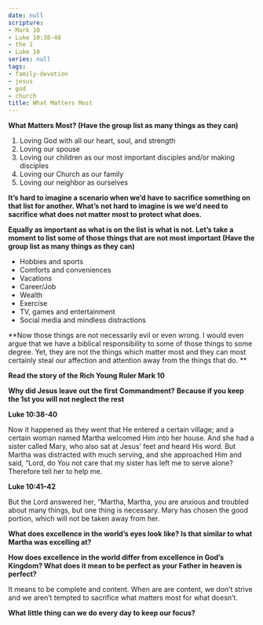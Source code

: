 ```yaml
---
date: null
scripture:
- Mark 10
- Luke 10:38-40
- the 1
- Luke 10
series: null
tags:
- family-devotion
- jesus
- god
- church
title: What Matters Most
---
```



**What Matters Most? (Have the group list as many things as they can)**

1. Loving God with all our heart, soul, and strength
2. Loving our spouse
3. Loving our children as our most important disciples and/or making disciples
4. Loving our Church as our family
5. Loving our neighbor as ourselves

**It’s hard to imagine a scenario when we’d have to sacrifice something on that list for another. What’s not hard to imagine is we we’d need to sacrifice what does not matter most to protect what does.**

**Equally as important as what is on the list is what is not. Let’s take a moment to list some of those things that are not most important (Have the group list as many things as they can)**

- Hobbies and sports
- Comforts and conveniences
- Vacations
- Career/Job
- Wealth
- Exercise
- TV, games and entertainment
- Social media and mindless distractions

**Now those things are not necessarily evil or even wrong. I would even argue that we have a biblical responsibility to some of those things to some degree. Yet, they are not the things which matter most and they can most certainly steal our affection and attention away from the things that do. **

**Read the story of the Rich Young Ruler Mark 10**

**Why did Jesus leave out the first Commandment?**
**Because if you keep the 1st you will not neglect the rest**

**Luke 10:38-40**

Now it happened as they went that He entered a certain village; and a certain woman named Martha welcomed Him into her house. And she had a sister called Mary, who also sat at Jesus’ feet and heard His word. But Martha was distracted with much serving, and she approached Him and said, “Lord, do You not care that my sister has left me to serve alone? Therefore tell her to help me.

**Luke 10:41–42**

But the Lord answered her, “Martha, Martha, you are anxious and troubled about many things, but one thing is necessary. Mary has chosen the good portion, which will not be taken away from her.

**What does excellence in the world’s eyes look like? Is that similar to what Martha was excelling at?**

**How does excellence in the world differ from excellence in God’s Kingdom? What does it mean to be perfect as your Father in heaven is perfect?**

It means to be complete and content. When are are content, we don’t strive and we aren’t tempted to sacrifice what matters most for what doesn’t.

**What little thing can we do every day to keep our focus?**